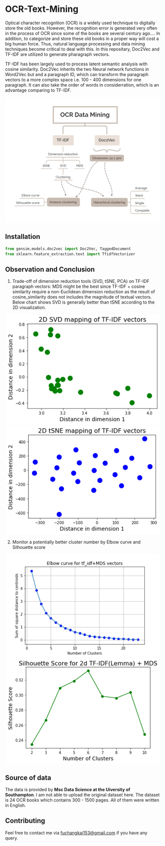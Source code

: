 # OCR-Text-Mining
Optical character recognition (OCR) is a widely used technique to digitally store the old books. However, the recognition error is generated very often in the process of OCR since some of the books are several century ago....
In addition, to categorize and store these old books in a proper way will cost a big human force. 
Thus, natural language processing and data mining techniques become critical to deal with this.
In this repositary, Doc2Vec and TF-IDF are utilized to generate pharagraph vectors. 

TF-IDF has been largely used to process latent semantic analysis with cosine similarity. 
Doc2Vec inherits the two Neural network functions in Word2Vec but and a paragraph ID, which can transform the paragraph vectors to a more complex space i.e. 100 - 400 dimensions for one paragraph. It can also take the order of words in considerration, which is an advantage comparing to TF-IDF. 

<div align=center><img src="image/OCR-flow%20chart.png" width="700" "Figure.1 FLow chart for OCR Data Mining task"></div>

<div align=centerFLow chart for OCR Data Mining task</div>

## Installation
```python
from gensim.models.doc2vec import Doc2Vec, TaggedDocument
from sklearn.feature_extraction.text import TfidfVectorizer
```

## Observation and Conclusion
1. Trade-off of dimension reduction tools (SVD, tSNE, PCA) on TF-IDF paragraph vectors:  MDS might be the best since TF-IDF + cosine similarity require a non-Euclidean dimension reduction as the result of cosine_similarity does not includes the magnitude of textual vectors. Below chart shows SVD is generally better than tSNE according to the 2D visualization.
<div align=center><img src="image/SVD%20mapping_TF-IDF%20vectors.png" width="500"></div>

<div align=center><img src="image/tSNE%20mapping_TF-IDF%20vectors.png" width="500"></div>

2. Monitor a potentially better cluster number by Elbow curve and Silhouette score

<div align=center><img src="image/kmeans%20clustering%20of%20tf_idf%2BMDS.png" width="500"></div>

<div align=center><img src="image/Silhouette%20Score_TF-IDF_MDS.png" width="500"></div>


## Source of data
The data is provided by **Msc Data Science at the Uiversity of Southampton**. 
I am not able to upload the original dataset here.
The dataset is 24 OCR books which contains 300 - 1500 pages. 
All of them were written in English.

## Contributing 
Feel free to contact me via fuchangkai153@gmail.com if you have any query.
